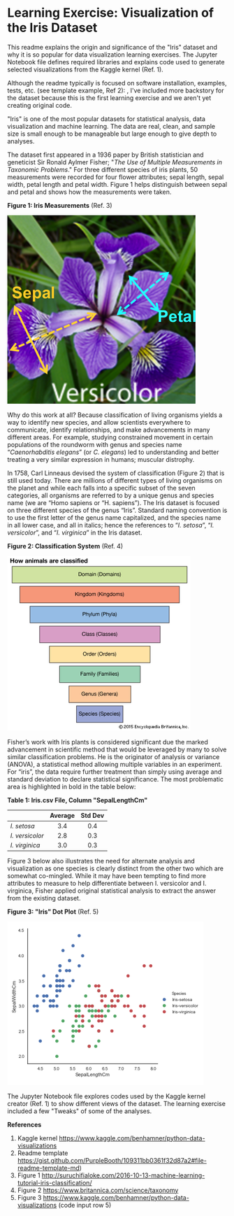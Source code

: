 # Learning Exercise:  Visualization of the Iris Dataset

This readme explains the origin and significance of the "Iris" dataset and why it is so popular for data visualization learning exercises.  The Jupyter Notebook file defines required libraries and explains code used to generate selected visualizations from the Kaggle kernel (Ref. 1).   

Although the readme typically is focused on software installation, examples, tests, etc. (see template example, Ref 2): , I've included more backstory for the dataset because this is the first learning exercise and we aren't yet creating original code.         

"Iris" is one of the most popular datasets for statistical analysis, data visualization and machine learning.  The data are real, clean, and sample size is small enough to be manageable but large enough to give depth to analyses.

The dataset first appeared in a 1936 paper by British statistician and geneticist Sir Ronald Aylmer Fisher; "_The Use of Multiple Measurements in Taxonomic Problems_."  For three different species of iris plants, 50 measurements were recorded for four flower attributes; sepal length, sepal width, petal length and petal width. Figure 1 helps distinguish between sepal and petal and shows how the measurements were taken. 

**Figure 1:  Iris Measurements** (Ref. 3)

![alt text](https://github.com/Jminic81/iris7/blob/master/picirismeas.png)                           

Why do this work at all?  Because classification of living organisms yields a way to identify new species, and allow scientists everywhere to communicate, identify relationships, and make advancements in many different areas.  For example, studying constrained movement in certain populations of the roundworm with genus and species name “_Caenorhabditis elegans_” (or _C. elegans_) led to understanding and better treating a very similar expression in humans; muscular distrophy.

In 1758, Carl Linneaus devised the system of classification (Figure 2) that is still used today.  There are millions of different types of living organisms on the planet and while each falls into a specific subset of the seven categories, all organisms are referred to by a unique genus and species name (we are “Homo sapiens or “H. sapiens”).  The Iris dataset is focused on three different species of the genus “Iris”.  Standard naming convention is to use the first letter of the genus name capitalized, and the species name in all lower case, and all in italics; hence the references to “_I. setosa_”, “_I. versicolor_”, and “_I. virginica_” in the Iris dataset.  

**Figure 2:  Classification System** (Ref. 4)  

![alt text](https://github.com/Jminic81/iris7/blob/master/picclasshierarchy.jpeg)                  

Fisher’s work with Iris plants is considered significant due the marked advancement in scientific method that would be leveraged by many to solve similar classification problems.  He is the originator of analysis or variance (ANOVA), a statistical method allowing multiple variables in an experiment. For “iris”, the data require further treatment than simply using average and standard deviation to declare statistical significance.  The most problematic area is highlighted in bold in the table below:

**Table 1:  Iris.csv File, Column "SepalLengthCm"**

|                   | Average  |  Std Dev | 
|-------------------|:--------:|:--------:|
| _I. setosa_       |   3.4    |    0.4   |
| _I. versicolor_   |   2.8    |    0.3   |
| _I. virginica_    |   3.0    |    0.3   | 

Figure 3 below also illustrates the need for alternate analysis and visualization as one species is clearly distinct from the other two which are somewhat co-mingled.  While it may have been tempting to find more attributes to measure to help differentiate between I. versicolor and I. virginica, Fisher applied original statistical analysis to extract the answer from the existing dataset.  

**Figure 3:  "Iris" Dot Plot** (Ref. 5)     

![alt text](https://github.com/Jminic81/iris7/blob/master/picscatterplot.png)    

The Jupyter Notebook file explores codes used by the Kaggle kernel creator (Ref. 1) to show different views of the dataset.  The learning exercise included a few "Tweaks" of some of the analyses.     

**References**                                
1.  Kaggle kernel   https://www.kaggle.com/benhamner/python-data-visualizations 
2.  Readme template https://gist.github.com/PurpleBooth/109311bb0361f32d87a2#file-readme-template-md)
3.  Figure 1        http://suruchifialoke.com/2016-10-13-machine-learning-tutorial-iris-classification/
4.  Figure 2        https://www.britannica.com/science/taxonomy
5.  Figure 3        https://www.kaggle.com/benhamner/python-data-visualizations (code input row 5)
